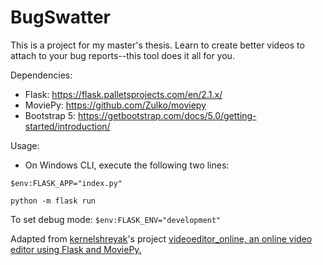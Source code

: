 # BugSwatter

This is a project for my master's thesis. Learn to create better videos to attach to your bug reports--this tool does it all for you.

Dependencies:

- Flask: https://flask.palletsprojects.com/en/2.1.x/
- MoviePy: https://github.com/Zulko/moviepy
- Bootstrap 5: https://getbootstrap.com/docs/5.0/getting-started/introduction/

Usage:

- On Windows CLI, execute the following two lines: 

`$env:FLASK_APP="index.py"`

`python -m flask run`

To set debug mode: `$env:FLASK_ENV="development"`

Adapted from [kernelshreyak](https://github.com/kernelshreyak)'s project [videoeditor_online, an online video editor using Flask and MoviePy.](https://github.com/kernelshreyak/videoeditor_online)
